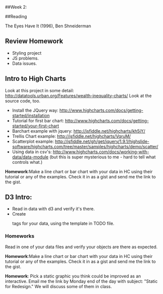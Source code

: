 ##Week 2:


##Reading

The Eyes Have It (1996), Ben Shneiderman

## Review Homework

* Styling project
* JS problems.
* Data issues.

## Intro to High Charts

Look at this project in some detail: http://datatools.urban.org/Features/wealth-inequality-charts/
Look at the source code, too.

* Install the JQuery way: http://www.highcharts.com/docs/getting-started/installation
* Tutorial for first bar chart: http://www.highcharts.com/docs/getting-started/your-first-chart
* Barchart example with jquery: http://jsfiddle.net/highcharts/kh5jY/
* Trellis Chart example: http://jsfiddle.net/highcharts/VqruM/
* Scatterplot example: http://jsfiddle.net/gh/get/jquery/1.9.1/highslide-software/highcharts.com/tree/master/samples/highcharts/demo/scatter/
* Using data in csv's: http://www.highcharts.com/docs/working-with-data/data-module (but this is super mysterious to me - hard to tell what controls what.)

**Homework**:Make a line chart or bar chart with your data in HC using their tutorial or any of the examples. Check it in as a gist and send me the link to the gist.

## D3 Intro:

* Read in data with d3 and verify it's there.
* Create <p> tags for your data, using the template in TODO file.


### Homeworks
Read in one of your data files and verify your objects are there as expected.

**Homework**:Make a line chart or bar chart with your data in HC using their tutorial or any of the examples. Check it in as a gist and send me the link to the gist.

**Homework**: Pick a static graphic you think could be improved as an interactive.  Email me the link by Monday end of the day with subject: "Static for Redesign." We will discuss some of them in class.








